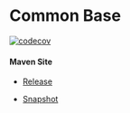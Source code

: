 # Common Base

[![codecov](https://codecov.io/gh/bremersee/common-base/branch/master/graph/badge.svg)](https://codecov.io/gh/bremersee/common-base)

#### Maven Site

- [Release](https://bremersee.github.io/common-base/index.html)

- [Snapshot](https://nexus.bremersee.org/repository/maven-sites/common-base/2.1.4-SNAPSHOT/index.html)

